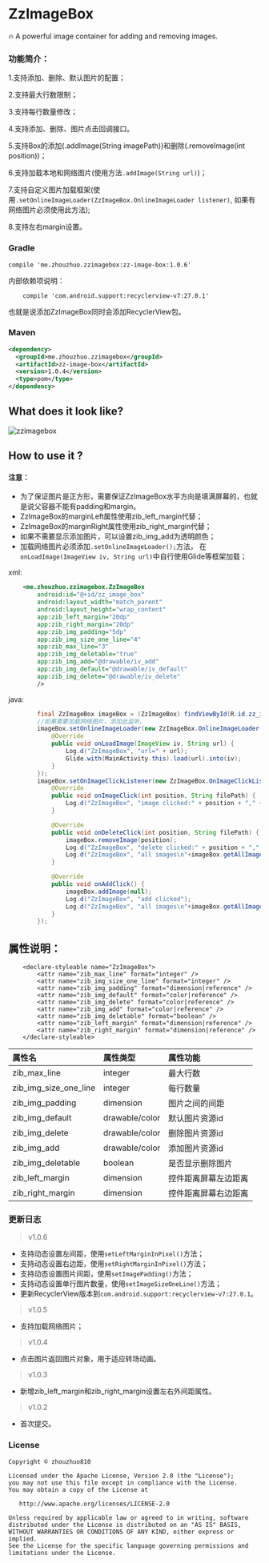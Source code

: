 # ZzImageBox

:fire: A powerful image container for adding and removing images.

### 功能简介：

1.支持添加、删除、默认图片的配置；

2.支持最大行数限制；

3.支持每行数量修改；

4.支持添加、删除、图片点击回调接口。

5.支持Box的添加(.addImage(String imagePath))和删除(.removeImage(int position))；

6.支持加载本地和网络图片(使用方法`.addImage(String url)`)；

7.支持自定义图片加载框架(使用`.setOnlineImageLoader(ZzImageBox.OnlineImageLoader listener)`,
如果有网络图片必须使用此方法);

8.支持左右margin设置。

### Gradle


```
compile 'me.zhouzhuo.zzimagebox:zz-image-box:1.0.6'
```

内部依赖项说明：
```
    compile 'com.android.support:recyclerview-v7:27.0.1'
```
也就是说添加ZzImageBox同时会添加RecyclerView包。

### Maven

```xml
<dependency>
  <groupId>me.zhouzhuo.zzimagebox</groupId>
  <artifactId>zz-image-box</artifactId>
  <version>1.0.4</version>
  <type>pom</type>
</dependency>
```

## What does it look like?


![zzimagebox](https://github.com/zhouzhuo810/ZzImageBox/blob/master/zz_image_box_demo.gif)



## How to use it ?


#### 注意：
- 为了保证图片是正方形，需要保证ZzImageBox水平方向是填满屏幕的，也就是说父容器不能有padding和margin。
- ZzImageBox的marginLeft属性使用zib_left_margin代替；
- ZzImageBox的marginRight属性使用zib_right_margin代替；
- 如果不需要显示添加图片，可以设置zib_img_add为透明颜色；
- 加载网络图片必须添加`.setOnlineImageLoader();`方法，
在`onLoadImage(ImageView iv, String url)`中自行使用Glide等框架加载；

xml:

```xml
    <me.zhouzhuo.zzimagebox.ZzImageBox
        android:id="@+id/zz_image_box"
        android:layout_width="match_parent"
        android:layout_height="wrap_content"
        app:zib_left_margin="20dp"
        app:zib_right_margin="20dp"
        app:zib_img_padding="5dp"
        app:zib_img_size_one_line="4"
        app:zib_max_line="3"
        app:zib_img_deletable="true"
        app:zib_img_add="@drawable/iv_add"
        app:zib_img_default="@drawable/iv_default"
        app:zib_img_delete="@drawable/iv_delete"
        />
```


java:

```java
        final ZzImageBox imageBox = (ZzImageBox) findViewById(R.id.zz_image_box);
        //如果需要加载网络图片，添加此监听。
        imageBox.setOnlineImageLoader(new ZzImageBox.OnlineImageLoader() {
            @Override
            public void onLoadImage(ImageView iv, String url) {
                Log.d("ZzImageBox", "url=" + url);
                Glide.with(MainActivity.this).load(url).into(iv);
            }
        });
        imageBox.setOnImageClickListener(new ZzImageBox.OnImageClickListener() {
            @Override
            public void onImageClick(int position, String filePath) {
                Log.d("ZzImageBox", "image clicked:" + position + "," + filePath);
            }

            @Override
            public void onDeleteClick(int position, String filePath) {
                imageBox.removeImage(position);
                Log.d("ZzImageBox", "delete clicked:" + position + "," + filePath);
                Log.d("ZzImageBox", "all images\n"+imageBox.getAllImages().toString());
            }

            @Override
            public void onAddClick() {
                imageBox.addImage(null);
                Log.d("ZzImageBox", "add clicked");
                Log.d("ZzImageBox", "all images\n"+imageBox.getAllImages().toString());
            }
        });

```

## 属性说明：


```
    <declare-styleable name="ZzImageBox">
        <attr name="zib_max_line" format="integer" />
        <attr name="zib_img_size_one_line" format="integer" />
        <attr name="zib_img_padding" format="dimension|reference" />
        <attr name="zib_img_default" format="color|reference" />
        <attr name="zib_img_delete" format="color|reference" />
        <attr name="zib_img_add" format="color|reference" />
        <attr name="zib_img_deletable" format="boolean" />
        <attr name="zib_left_margin" format="dimension|reference" />
        <attr name="zib_right_margin" format="dimension|reference" />
    </declare-styleable>
```


| 属性名| 属性类型 | 属性功能 |
|:--------- |:-------------|:-----|
| zib_max_line | integer | 最大行数 |
| zib_img_size_one_line | integer | 每行数量 |
| zib_img_padding| dimension | 图片之间的间距 |
| zib_img_default | drawable/color | 默认图片资源id |
| zib_img_delete |drawable/color | 删除图片资源id |
| zib_img_add | drawable/color | 添加图片资源id |
| zib_img_deletable |boolean | 是否显示删除图片 |
| zib_left_margin| dimension | 控件距离屏幕左边距离 |
| zib_right_margin| dimension | 控件距离屏幕右边距离 |


### 更新日志

> v1.0.6

- 支持动态设置左间距，使用`setLeftMarginInPixel()`方法；
- 支持动态设置右边距，使用`setRightMarginInPixel()`方法；
- 支持动态设置图片间距，使用`setImagePadding()`方法；
- 支持动态设置单行图片数量，使用`setImageSizeOneLine()`方法；
- 更新RecyclerView版本到`com.android.support:recyclerview-v7:27.0.1`。

> v1.0.5

- 支持加载网络图片；

> v1.0.4

- 点击图片返回图片对象，用于适应转场动画。

> v1.0.3

- 新增zib_left_margin和zib_right_margin设置左右外间距属性。

> v1.0.2

- 首次提交。

### License

```
Copyright © zhouzhuo810

Licensed under the Apache License, Version 2.0 (the "License");
you may not use this file except in compliance with the License.
You may obtain a copy of the License at

   http://www.apache.org/licenses/LICENSE-2.0

Unless required by applicable law or agreed to in writing, software
distributed under the License is distributed on an "AS IS" BASIS,
WITHOUT WARRANTIES OR CONDITIONS OF ANY KIND, either express or implied.
See the License for the specific language governing permissions and
limitations under the License.
```